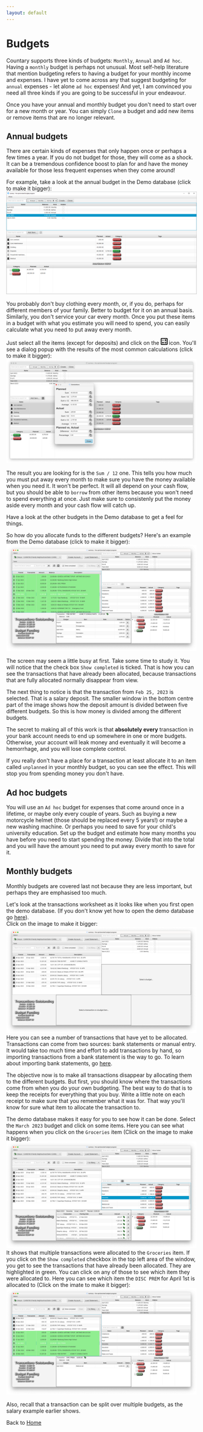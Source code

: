 ```yaml
---
layout: default
---
```

# Budgets
Countary supports three kinds of budgets: `Monthly`, `Annual` and `Ad hoc`. Having 
a `monthly` budget is perhaps not unusual. Most self-help literature that mention budgeting
refers to having a budget for your monthly income and expenses. I have yet to come 
across any that suggest budgeting for `annual` expenses - let alone `ad hoc` expenses!
And yet, I am convinced you need all three kinds if you are going to be successful in
your endeavour.

Once you have your annual and monthly budget you don't need to start over for a new
month or year. You can simply `Clone` a budget and add new items or remove items that
are no longer relevant.

## Annual budgets
There are certain kinds of expenses that only happen once or perhaps a few times a year.
If you do not budget for those, they will come as a shock.
It can be a tremendous confidence boost to plan for and have the money available for
those less frequent expenses when they come around!

For example, take a look at the annual budget in the Demo database (click to make it bigger):  
[![Annual budget](images/demo_annual_budget.png)](images/demo_annual_budget.png)

You probably don't buy clothing every month, or, if you do, perhaps for different members
of your family. Better to budget for it on an annual basis. Similarly, you don't
service your car every month. Once you put these items in a budget with what you 
estimate you will need to spend, you can easily calculate what you need to put away
every month.

Just select all the items (except for deposits) and click on the ![calculator](images/calculate.png)
icon. You'll see a dialog popup with the results of the most common calculations (click to make it bigger):  
[![calculate monthly deposit](images/calculate_monthly_deposit.png)](images/calculate_monthly_deposit.png)

The result you are looking for is the `Sum / 12` one. This tells you how much you must
put away every month to make sure you have the money available when you need it. It won't
be perfect. It will all depend on your cash flow, but you should be able to `borrow` from
other items because you won't need to spend everything at once. Just make sure to consistenly 
put the money aside every month and your cash flow will catch up.

Have a look at the other budgets in the Demo database to get a feel for things.

So how do you allocate funds to the different budgets? Here's an example from the 
Demo database (click to make it bigger):  
[![alloc to many](images/allocate_to_many_budgets.png)](images/allocate_to_many_budgets.png)

The screen may seem a little busy at first. Take some time to study it. You will notice
that the check box `Show completed` is ticked. That is how you can see the transactions
that have already been allocated, because transactions that are fully allocated normally
disappear from view.

The next thing to notice is that the transaction from `Feb 25, 2023` is selected. That
is a salary deposit. The smaller window in the bottom centre part of the image shows
how the deposit amount is divided between five different budgets. So this is how money
is divided among the different budgets.

The secret to making all of this work is that **absolutely every** transaction in your bank account
needs to end up somewhere in one or more budgets. Otherwise, your account will leak money
and eventually it will become a hemorrhage, and you will lose complete control.

If you really don't have a place for a transaction at least allocate it to an item 
called `unplanned` in your monthly budget, so you can see the effect. This will
stop you from spending money you don't have.

## Ad hoc budgets
You will use an `Ad hoc` budget for expenses that come around once in a lifetime, or
maybe only every couple of years. Such as buying a new motorcycle helmet (those should
be replaced every 5 years!) or maybe a new washing machine. Or perhaps you need to save
for your child's university education. Set up the budget and estimate how many months
you have before you need to start spending the money. Divide that into the total and you
will have the amount you need to put away every month to save for it.

## Monthly budgets
Monthly budgets are covered last not because they are less important, but perhaps they
are emphasised too much.

Let's look at the transactions worksheet as it looks like when you first open the 
demo database. (If you don't know yet how to open the demo database go [here](databases.markdown)).  
Click on the image to make it bigger:
[![demo transactions](images/transactions_worksheet.png)](images/transactions_worksheet.png)
Here you can see a number of transactions that have yet to be allocated. Transactions
can come from two sources: bank statements or manual entry. It would take too much
time and effort to add transactions by hand, so importing transactions from a bank
statement is the way to go. To learn about importing bank statements, go 
[here](bank_statements.md).

The objective now is to make all transactions disappear by allocating them to the
different budgets. But first, you should know where the transactions come from when
you do your own budgeting. The best way to do that is to keep the receipts for
everything that you buy. Write a little note on each receipt to make sure that you 
remember what it was for. That way you'll know for sure what item to allocate the
transaction to.

The demo database makes it easy for you to see how it can be done. Select the `March 2023`
budget and click on some items. Here you can see what happens when you click on the 
`Groceries` item (Click on the image to make it bigger):
[![groceries](images/demo_groceries_selected.png)](images/demo_groceries_selected.png)
It shows that multiple transactions were allocated to the `Groceries` item. If you 
click on the `Show completed` checkbox in the top left area of the window, you get
to see the transactions that have already been allocated. They are highlighted in green.
You can click on any of those to see which item they were allocated to. Here you can
see which item the `DISC PREM` for April 1st is allocated to (Click on the imate to make it bigger):
[![medical aid](images/demo_medicalaid_selected.png)](images/demo_medicalaid_selected.png)

Also, recall that a transaction can be split over multiple budgets, as the salary example
earlier shows.

Back to [Home](index.markdown)

